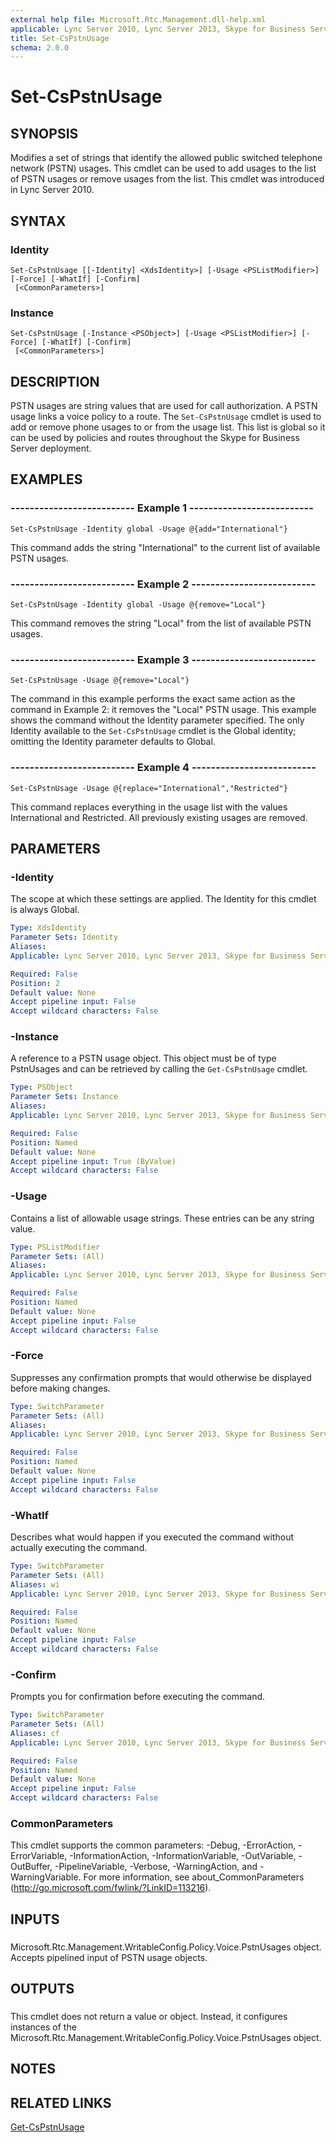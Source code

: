 ```yaml
---
external help file: Microsoft.Rtc.Management.dll-help.xml
applicable: Lync Server 2010, Lync Server 2013, Skype for Business Server 2015, Skype for Business Server 2019
title: Set-CsPstnUsage
schema: 2.0.0
---
```


# Set-CsPstnUsage

## SYNOPSIS
Modifies a set of strings that identify the allowed public switched telephone network (PSTN) usages.
This cmdlet can be used to add usages to the list of PSTN usages or remove usages from the list.
This cmdlet was introduced in Lync Server 2010.


## SYNTAX

### Identity
```
Set-CsPstnUsage [[-Identity] <XdsIdentity>] [-Usage <PSListModifier>] [-Force] [-WhatIf] [-Confirm]
 [<CommonParameters>]
```

### Instance
```
Set-CsPstnUsage [-Instance <PSObject>] [-Usage <PSListModifier>] [-Force] [-WhatIf] [-Confirm]
 [<CommonParameters>]
```

## DESCRIPTION
PSTN usages are string values that are used for call authorization.
A PSTN usage links a voice policy to a route.
The `Set-CsPstnUsage` cmdlet is used to add or remove phone usages to or from the usage list.
This list is global so it can be used by policies and routes throughout the Skype for Business Server deployment.


## EXAMPLES

### -------------------------- Example 1 --------------------------
```
Set-CsPstnUsage -Identity global -Usage @{add="International"}
```

This command adds the string "International" to the current list of available PSTN usages.


### -------------------------- Example 2 --------------------------
```
Set-CsPstnUsage -Identity global -Usage @{remove="Local"}
```

This command removes the string "Local" from the list of available PSTN usages.


### -------------------------- Example 3 --------------------------
```
Set-CsPstnUsage -Usage @{remove="Local"}
```

The command in this example performs the exact same action as the command in Example 2: it removes the "Local" PSTN usage.
This example shows the command without the Identity parameter specified.
The only Identity available to the `Set-CsPstnUsage` cmdlet is the Global identity; omitting the Identity parameter defaults to Global.


### -------------------------- Example 4 --------------------------
```
Set-CsPstnUsage -Usage @{replace="International","Restricted"}
```

This command replaces everything in the usage list with the values International and Restricted.
All previously existing usages are removed.


## PARAMETERS

### -Identity
The scope at which these settings are applied.
The Identity for this cmdlet is always Global.

```yaml
Type: XdsIdentity
Parameter Sets: Identity
Aliases: 
Applicable: Lync Server 2010, Lync Server 2013, Skype for Business Server 2015, Skype for Business Server 2019

Required: False
Position: 2
Default value: None
Accept pipeline input: False
Accept wildcard characters: False
```

### -Instance
A reference to a PSTN usage object.
This object must be of type PstnUsages and can be retrieved by calling the `Get-CsPstnUsage` cmdlet.


```yaml
Type: PSObject
Parameter Sets: Instance
Aliases: 
Applicable: Lync Server 2010, Lync Server 2013, Skype for Business Server 2015, Skype for Business Server 2019

Required: False
Position: Named
Default value: None
Accept pipeline input: True (ByValue)
Accept wildcard characters: False
```

### -Usage
Contains a list of allowable usage strings.
These entries can be any string value.

```yaml
Type: PSListModifier
Parameter Sets: (All)
Aliases: 
Applicable: Lync Server 2010, Lync Server 2013, Skype for Business Server 2015, Skype for Business Server 2019

Required: False
Position: Named
Default value: None
Accept pipeline input: False
Accept wildcard characters: False
```

### -Force
Suppresses any confirmation prompts that would otherwise be displayed before making changes.

```yaml
Type: SwitchParameter
Parameter Sets: (All)
Aliases: 
Applicable: Lync Server 2010, Lync Server 2013, Skype for Business Server 2015, Skype for Business Server 2019

Required: False
Position: Named
Default value: None
Accept pipeline input: False
Accept wildcard characters: False
```

### -WhatIf
Describes what would happen if you executed the command without actually executing the command.

```yaml
Type: SwitchParameter
Parameter Sets: (All)
Aliases: wi
Applicable: Lync Server 2010, Lync Server 2013, Skype for Business Server 2015, Skype for Business Server 2019

Required: False
Position: Named
Default value: None
Accept pipeline input: False
Accept wildcard characters: False
```

### -Confirm
Prompts you for confirmation before executing the command.

```yaml
Type: SwitchParameter
Parameter Sets: (All)
Aliases: cf
Applicable: Lync Server 2010, Lync Server 2013, Skype for Business Server 2015, Skype for Business Server 2019

Required: False
Position: Named
Default value: None
Accept pipeline input: False
Accept wildcard characters: False
```

### CommonParameters
This cmdlet supports the common parameters: -Debug, -ErrorAction, -ErrorVariable, -InformationAction, -InformationVariable, -OutVariable, -OutBuffer, -PipelineVariable, -Verbose, -WarningAction, and -WarningVariable. For more information, see about_CommonParameters (http://go.microsoft.com/fwlink/?LinkID=113216).

## INPUTS

###  
Microsoft.Rtc.Management.WritableConfig.Policy.Voice.PstnUsages object.
Accepts pipelined input of PSTN usage objects.

## OUTPUTS

###  
This cmdlet does not return a value or object.
Instead, it configures instances of the Microsoft.Rtc.Management.WritableConfig.Policy.Voice.PstnUsages object.

## NOTES

## RELATED LINKS

[Get-CsPstnUsage](Get-CsPstnUsage.md)

